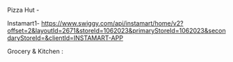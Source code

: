 Pizza Hut - 


Instamart1-
https://www.swiggy.com/api/instamart/home/v2?offset=2&layoutId=2671&storeId=1062023&primaryStoreId=1062023&secondaryStoreId=&clientId=INSTAMART-APP

Grocery & Kitchen :

